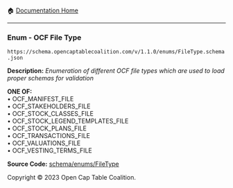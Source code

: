 :house: [Documentation Home](../../../README.md)

---

### Enum - OCF File Type

`https://schema.opencaptablecoalition.com/v/1.1.0/enums/FileType.schema.json`

**Description:** _Enumeration of different OCF file types which are used to load proper schemas for validation_

**ONE OF:**</br>&bull; OCF_MANIFEST_FILE </br>&bull; OCF_STAKEHOLDERS_FILE </br>&bull; OCF_STOCK_CLASSES_FILE </br>&bull; OCF_STOCK_LEGEND_TEMPLATES_FILE </br>&bull; OCF_STOCK_PLANS_FILE </br>&bull; OCF_TRANSACTIONS_FILE </br>&bull; OCF_VALUATIONS_FILE </br>&bull; OCF_VESTING_TERMS_FILE

**Source Code:** [schema/enums/FileType](../../../../schema/enums/FileType.schema.json)

Copyright © 2023 Open Cap Table Coalition.
